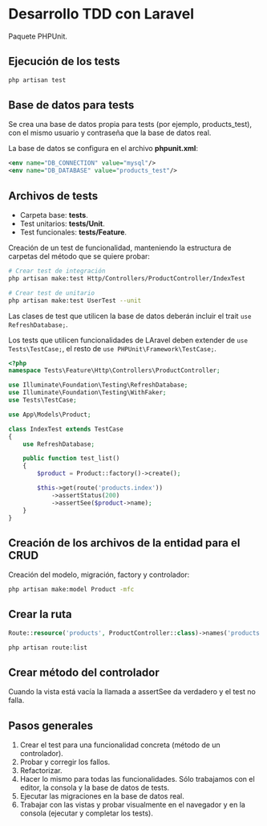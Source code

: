 # Desarrollo TDD con Laravel

Paquete PHPUnit.

## Ejecución de los tests

```bash
php artisan test
```

## Base de datos para tests

Se crea una base de datos propia para tests (por ejemplo, products_test), con el mismo usuario y contraseña que la base de datos real.

La base de datos se configura en el archivo **phpunit.xml**:

```xml
<env name="DB_CONNECTION" value="mysql"/>
<env name="DB_DATABASE" value="products_test"/>
```

## Archivos de tests

- Carpeta base: **tests**.
- Test unitarios: **tests/Unit**.
- Test funcionales: **tests/Feature**.

Creación de un test de funcionalidad, manteniendo la estructura de carpetas del método que se quiere probar:

```bash
# Crear test de integración
php artisan make:test Http/Controllers/ProductController/IndexTest

# Crear test de unitario
php artisan make:test UserTest --unit
```

Las clases de test que utilicen la base de datos deberán incluir el trait `use RefreshDatabase;`.

Los tests que utilicen funcionalidades de LAravel deben extender de `use Tests\TestCase;`, el resto de `use PHPUnit\Framework\TestCase;`.

```php
<?php
namespace Tests\Feature\Http\Controllers\ProductController;

use Illuminate\Foundation\Testing\RefreshDatabase;
use Illuminate\Foundation\Testing\WithFaker;
use Tests\TestCase;

use App\Models\Product;

class IndexTest extends TestCase
{
    use RefreshDatabase;

    public function test_list()
    {
        $product = Product::factory()->create();

        $this->get(route('products.index'))
            ->assertStatus(200)
            ->assertSee($product->name);
    }
}
```

## Creación de los archivos de la entidad para el CRUD

Creación del modelo, migración, factory y controlador:

```bash
php artisan make:model Product -mfc
```

## Crear la ruta

```php
Route::resource('products', ProductController::class)->names('products');
```

```bash
php artisan route:list
```

## Crear método del controlador

Cuando la vista está vacía la llamada a assertSee da verdadero y el test no falla.


## Pasos generales

1. Crear el test para una funcionalidad concreta (método de un controlador).
2. Probar y corregir los fallos.
3. Refactorizar.
4. Hacer lo mismo para todas las funcionalidades. Sólo trabajamos con el editor, la consola y la base de datos de tests.
5. Ejecutar las migraciones en la base de datos real.
6. Trabajar con las vistas y probar visualmente en el navegador y en la consola (ejecutar y completar los tests).
